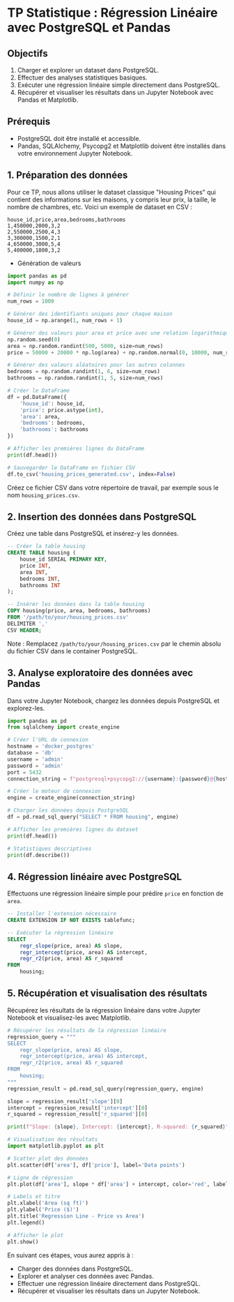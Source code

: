# TP Statistique : Régression Linéaire avec PostgreSQL et Pandas

## Objectifs

1. Charger et explorer un dataset dans PostgreSQL.
2. Effectuer des analyses statistiques basiques.
3. Exécuter une régression linéaire simple directement dans PostgreSQL.
4. Récupérer et visualiser les résultats dans un Jupyter Notebook avec Pandas et Matplotlib.

## Prérequis

- PostgreSQL doit être installé et accessible.
- Pandas, SQLAlchemy, Psycopg2 et Matplotlib doivent être installés dans votre environnement Jupyter Notebook.

## 1. Préparation des données

Pour ce TP, nous allons utiliser le dataset classique "Housing Prices" qui contient des informations sur les maisons, y compris leur prix, la taille, le nombre de chambres, etc. Voici un exemple de dataset en CSV :

```csv
house_id,price,area,bedrooms,bathrooms
1,450000,2000,3,2
2,550000,2500,4,3
3,300000,1500,2,1
4,650000,3000,5,4
5,400000,1800,3,2
```

- Génération de valeurs

```python
import pandas as pd
import numpy as np

# Définir le nombre de lignes à générer
num_rows = 1000

# Générer des identifiants uniques pour chaque maison
house_id = np.arange(1, num_rows + 1)

# Générer des valeurs pour area et price avec une relation logarithmique
np.random.seed(0)
area = np.random.randint(500, 5000, size=num_rows)
price = 50000 + 20000 * np.log(area) + np.random.normal(0, 10000, num_rows)  # Prix suit une loi log(area) + bruit

# Générer des valeurs aléatoires pour les autres colonnes
bedrooms = np.random.randint(1, 6, size=num_rows)
bathrooms = np.random.randint(1, 5, size=num_rows)

# Créer le DataFrame
df = pd.DataFrame({
    'house_id': house_id,
    'price': price.astype(int),
    'area': area,
    'bedrooms': bedrooms,
    'bathrooms': bathrooms
})

# Afficher les premières lignes du DataFrame
print(df.head())

# Sauvegarder le DataFrame en fichier CSV
df.to_csv('housing_prices_generated.csv', index=False)
```

Créez ce fichier CSV dans votre répertoire de travail, par exemple sous le nom `housing_prices.csv`.

## 2. Insertion des données dans PostgreSQL

Créez une table dans PostgreSQL et insérez-y les données.

```sql
-- Créer la table housing
CREATE TABLE housing (
    house_id SERIAL PRIMARY KEY,
    price INT,
    area INT,
    bedrooms INT,
    bathrooms INT
);

-- Insérer les données dans la table housing
COPY housing(price, area, bedrooms, bathrooms)
FROM '/path/to/your/housing_prices.csv'
DELIMITER ','
CSV HEADER;
```

Note : Remplacez `/path/to/your/housing_prices.csv` par le chemin absolu du fichier CSV dans le container PostgreSQL.

## 3. Analyse exploratoire des données avec Pandas

Dans votre Jupyter Notebook, chargez les données depuis PostgreSQL et explorez-les.

```python
import pandas as pd
from sqlalchemy import create_engine

# Créer l'URL de connexion
hostname = 'docker_postgres'
database = 'db'
username = 'admin'
password = 'admin'
port = 5432
connection_string = f"postgresql+psycopg2://{username}:{password}@{hostname}:{port}/{database}"

# Créer le moteur de connexion
engine = create_engine(connection_string)

# Charger les données depuis PostgreSQL
df = pd.read_sql_query("SELECT * FROM housing", engine)

# Afficher les premières lignes du dataset
print(df.head())

# Statistiques descriptives
print(df.describe())
```

## 4. Régression linéaire avec PostgreSQL

Effectuons une régression linéaire simple pour prédire `price` en fonction de `area`.

```sql
-- Installer l'extension nécessaire
CREATE EXTENSION IF NOT EXISTS tablefunc;

-- Exécuter la régression linéaire
SELECT
    regr_slope(price, area) AS slope,
    regr_intercept(price, area) AS intercept,
    regr_r2(price, area) AS r_squared
FROM
    housing;
```

## 5. Récupération et visualisation des résultats

Récupérez les résultats de la régression linéaire dans votre Jupyter Notebook et visualisez-les avec Matplotlib.

```python
# Récupérer les résultats de la régression linéaire
regression_query = """
SELECT
    regr_slope(price, area) AS slope,
    regr_intercept(price, area) AS intercept,
    regr_r2(price, area) AS r_squared
FROM
    housing;
"""
regression_result = pd.read_sql_query(regression_query, engine)

slope = regression_result['slope'][0]
intercept = regression_result['intercept'][0]
r_squared = regression_result['r_squared'][0]

print(f"Slope: {slope}, Intercept: {intercept}, R-squared: {r_squared}")

# Visualisation des résultats
import matplotlib.pyplot as plt

# Scatter plot des données
plt.scatter(df['area'], df['price'], label='Data points')

# Ligne de régression
plt.plot(df['area'], slope * df['area'] + intercept, color='red', label='Regression line')

# Labels et titre
plt.xlabel('Area (sq ft)')
plt.ylabel('Price ($)')
plt.title('Regression Line - Price vs Area')
plt.legend()

# Afficher le plot
plt.show()
```

En suivant ces étapes, vous aurez appris à :

- Charger des données dans PostgreSQL.
- Explorer et analyser ces données avec Pandas.
- Effectuer une régression linéaire directement dans PostgreSQL.
- Récupérer et visualiser les résultats dans un Jupyter Notebook.